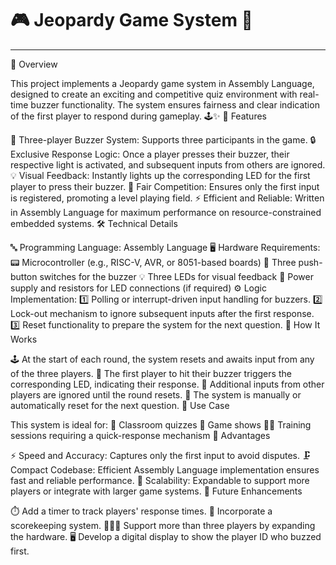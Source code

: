 # 🎮 Jeopardy Game System 🎉
---
🚀 Overview

This project implements a Jeopardy game system in Assembly Language, designed to create an exciting and competitive quiz environment with real-time buzzer functionality. The system ensures fairness and clear indication of the first player to respond during gameplay. 🕹️✨
🌟 Features

👥 Three-player Buzzer System: Supports three participants in the game.
🔒 Exclusive Response Logic: Once a player presses their buzzer, their respective light is activated, and subsequent inputs from others are ignored.
💡 Visual Feedback: Instantly lights up the corresponding LED for the first player to press their buzzer.
🤝 Fair Competition: Ensures only the first input is registered, promoting a level playing field.
⚡ Efficient and Reliable: Written in Assembly Language for maximum performance on resource-constrained embedded systems.
🛠️ Technical Details

🔤 Programming Language: Assembly Language
🖥️ Hardware Requirements:
📟 Microcontroller (e.g., RISC-V, AVR, or 8051-based boards)
🔘 Three push-button switches for the buzzer
💡 Three LEDs for visual feedback
🔌 Power supply and resistors for LED connections (if required)
⚙️ Logic Implementation:
1️⃣ Polling or interrupt-driven input handling for buzzers.
2️⃣ Lock-out mechanism to ignore subsequent inputs after the first response.
3️⃣ Reset functionality to prepare the system for the next question.
🎯 How It Works

🕹️ At the start of each round, the system resets and awaits input from any of the three players.
🎇 The first player to hit their buzzer triggers the corresponding LED, indicating their response.
🛑 Additional inputs from other players are ignored until the round resets.
🔄 The system is manually or automatically reset for the next question.
🎲 Use Case

This system is ideal for:
🏫 Classroom quizzes
🎥 Game shows
🏋️‍♂️ Training sessions requiring a quick-response mechanism
🎁 Advantages

⚡ Speed and Accuracy: Captures only the first input to avoid disputes.
🗜️ Compact Codebase: Efficient Assembly Language implementation ensures fast and reliable performance.
🔧 Scalability: Expandable to support more players or integrate with larger game systems.
🔮 Future Enhancements

⏱️ Add a timer to track players' response times.
🧮 Incorporate a scorekeeping system.
🧑‍🤝‍🧑 Support more than three players by expanding the hardware.
🖥️ Develop a digital display to show the player ID who buzzed first.
